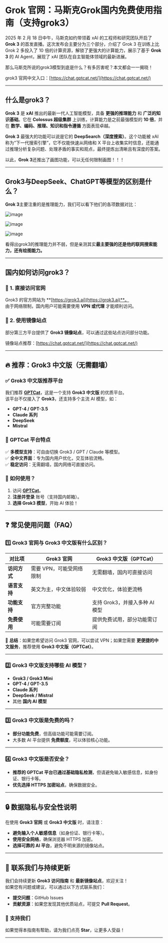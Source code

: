 # Grok 官网：马斯克Grok国内免费使用指南（支持grok3）

2025 年 2 月 18 日中午，马斯克如约带领着 xAI 的工程师和研究团队开启了 **Grok 3** 的首发直播。这次发布会主要分为三个部分，介绍了 Grok 3 在训练上比 Grok 2 多投入了 10 倍的计算资源，解锁了更强大的计算能力，展示了基于 **Grok 3** 的 AI Agent，展现了 xAI 团队在自主智能体领域的最新进展。

那么马斯克所说的grok3模型到底是什么？有多厉害呢？本文都会一一揭晓！

grok3 官网中文入口：[https://chat.gptcat.net/](https://chat.gptcat.net/)

---

## 什么是grok3？

**Grok 3** 是 **xAI** 推出的最新一代人工智能模型，具备 **更强的推理能力** 和 **广泛的知识基础**。它在 **Colossus 超级集群** 上训练，计算能力是之前最强模型的 **10 倍**，并在 **数学、编码、推理、知识和指令遵循** 方面表现卓越。    

**Grok 3** 最强大的功能可以说是它的 **DeepSearch（深度搜索）**。这个功能被 xAI 称为“下一代搜索引擎”，它不仅能快速从网络和 X 平台上收集实时信息，还能通过推理分析复杂问题、处理矛盾的事实和观点，最终提炼出清晰且有深度的答案。  

以此，**Grok 3**还推出了画图功能，可以无任何限制画图！！！

---

## Grok3与DeepSeek、ChatGPT等模型的区别是什么？
**Grok 3**主要注重的是推理能力，我们可以看下他们的各项数据对比：

![image](https://github.com/user-attachments/assets/6157255c-3ea8-4e96-a66d-3a9feb1222b5)

![image](https://github.com/user-attachments/assets/92f6b299-d49a-4b0c-8bf5-e670656624ca)

![image](https://github.com/user-attachments/assets/fec77718-7e18-4b7f-8a58-7b44029cb415)

看得出grok3的推理能力并不弱，但是亲测其实**最主要强的还是他的联网搜索能力，还有绘图能力。**

---

## 国内如何访问grok3？

### 🔗 1. 直接访问官网
Grok3 的官方网站为 **[https://grok3.ai](https://grok3.ai)**。  
由于网络限制，国内用户可能需要使用 **VPN 或代理** 才能顺利访问。

### 📌 2. 使用镜像站点
部分第三方平台提供了 **Grok3 镜像站点**，可以通过这些站点访问部分功能。 

镜像站点推荐：[https://chat.gptcat.net/](https://chat.gptcat.net/)

---

## 🔥 推荐：Grok3 中文版（无需翻墙）

### ✅ **Grok3 中文版推荐平台**
我们推荐 **[GPTCat](https://gptcat.net)**，这是一个支持 **Grok3 中文版** 的优质平台。  
该平台不仅接入了 **Grok3**，还支持多个主流 AI 模型，如：
- **GPT-4 / GPT-3.5**
- **Claude 系列**
- **DeepSeek**
- **Mistral**

### 🎯 **GPTCat 平台特点**
✅ **多模型支持**：可自由切换 Grok3 / GPT / Claude 等模型。  
✅ **全中文界面**：专为国内用户优化，交互体验流畅。  
✅ **稳定访问**：无需翻墙，国内网络可直接访问。

### 📝 **如何使用？**
1. 访问 **[GPTCat](https://gptcat.net)**。
2. **注册并登录** 账号（支持国内邮箱）。
3. **选择 Grok3 模型**，开始 AI 体验！

---

## ❓ 常见使用问题（FAQ）

### 1️⃣ Grok3 官网与 Grok3 中文版有什么区别？
| **对比项**       | **Grok3 官网**                  | **Grok3 中文版（GPTCat）**       |
|------------------|--------------------------------|---------------------------------|
| **访问方式**     | 需要 VPN，可能受网络限制        | 无需翻墙，国内可直接访问        |
| **语言支持**     | 英文为主，中文体验较弱         | 中文优化，体验更流畅           |
| **功能支持**     | 官方完整功能                    | 支持 Grok3，并接入多种 AI 模型 |
| **免费使用**     | 可能需要订阅                    | 提供免费试用，部分功能需订阅    |

📌 **总结**：如果您希望访问 Grok3 官网，可以尝试 VPN；如果您需要 **更便捷的中文服务**，推荐使用 **Grok3 中文版（GPTCat）**。

---

### 2️⃣ Grok3 中文版支持哪些 AI 模型？
- **Grok3 / Grok3 Mini**
- **GPT-4 / GPT-3.5**
- **Claude 系列**
- **DeepSeek / Mistral**
- 其他 **国内 AI 模型**

---

### 3️⃣ Grok3 中文版是免费的吗？
- **部分功能免费**，但高级功能可能需要订阅。
- 大多数 AI 平台提供 **免费额度**，可以体验核心功能。

---

### 4️⃣ Grok3 中文版是否安全？
- **推荐的 GPTCat 平台已通过基础隐私检测**，但请避免输入敏感信息，如身份证、银行卡等。
- **优先选择 HTTPS 加密站点**，确保数据安全。

---

## 🔒 数据隐私与安全性说明
在使用 **Grok3 官网** 或 **Grok3 中文版** 时，请注意：
- **避免输入个人敏感信息**（如身份证、银行卡等）。
- **使用安全网络**，确保浏览器 HTTPS 加密。
- **选择可靠的 AI 平台**，避免不明来源的镜像站点。

---

## 📢 联系我们与持续更新

我们会持续更新 **Grok3 访问指南** 和 **最新镜像站点**，欢迎关注！  
如果您有问题或建议，可以通过以下方式联系我们：
- **提交问题**：GitHub Issues
- **贡献资源**：如果您发现其他优质站点，可提交 **Pull Request**。

### 🌟 **支持我们**
如果觉得本指南有帮助，请为我们点亮 **Star**，让更多人受益！

---

